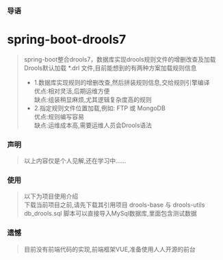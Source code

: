
### 导语
# spring-boot-drools7
> spring-boot整合drools7，数据库实现drools规则文件的增删改查及加载  
> Drools默认加载 *.drl 文件,目前能想到的有两种方案加载规则信息  
> * 1.数据库实现规则的增删改查,然后拼装规则信息,交给规则引擎编译  
     优点:相对灵活,后期运维方便  
     缺点:组装稍显麻烦,尤其逻辑复杂度高的规则  
> * 2.指定规则文件位置加载,例如: FTP 或 MongoDB  
     优点:规则编写容易  
     缺点:运维成本高,需要运维人员会Drools语法

### 声明
> 以上内容仅是个人见解,还在学习中......

### 使用
> 以下为项目使用介绍  
> 下载当前项目之前,请先下载其引用项目 drools-base 与 drools-utils  
> db_drools.sql 脚本可以直接导入MySql数据库,里面包含测试数据  

### 遗憾
> 目前没有前端代码的实现,前端框架VUE,准备使用人人开源的前台
